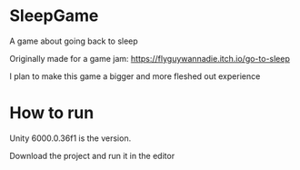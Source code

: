 # SleepGame
A game about going back to sleep


Originally made for a game jam:
https://flyguywannadie.itch.io/go-to-sleep

I plan to make this game a bigger and more fleshed out experience

# How to run
Unity 6000.0.36f1 is the version.

Download the project and run it in the editor
